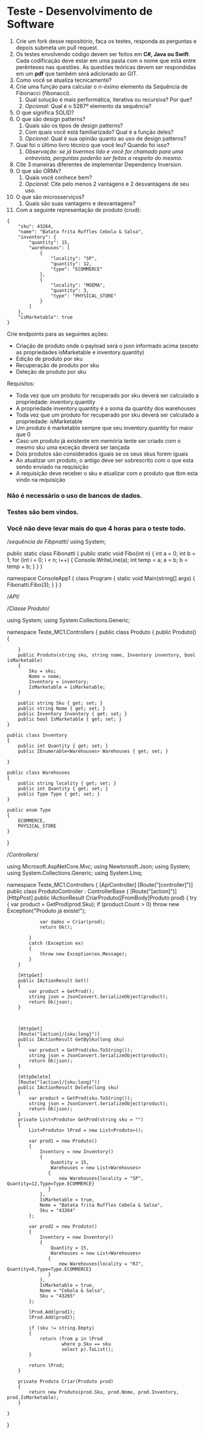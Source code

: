 # Teste - Desenvolvimento de Software #

1. Crie um fork desse repositório, faça os testes, responda as perguntas e depois submeta um pull request.
2. Os testes envolvendo código devem ser feitos em **C#, Java ou Swift**. Cada codificação deve estar em uma pasta com o nome que está entre perênteses nas questões. As questões teóricas devem ser respondidas em um **pdf** que também será adicionado ao GIT.
3. Como você se atualiza tecnicamente?
4. Crie uma função para calcular o _n-ésimo_ elemento da Sequência de Fibonacci (fibonacci).
	1. Qual solução é mais performática, iterativa ou recursiva? Por que?
	2. _Opcional:_ Qual é o 5287º elemento da sequência?
5. O que significa SOLID?
6. O que são design patterns?
	1. Quais são os tipos de design patterns?
	2. Com quais você está familiarizado? Qual é a função deles?
	3. _Opcional:_ Qual é sua opinião quanto ao uso de design patterns?
7. Qual foi o último livro técnico que você leu? Quando foi isso?
 	1. _Observação: se já tivermos lido e você for chamado para uma entrevista, perguntas poderão ser feitas a respeito do mesmo._
8. Cite 3 maneiras diferentes de implementar Dependency Inversion.
9. O que são ORMs?
	1. Quais você conhece bem?
	2. _Opcional:_ Cite pelo menos 2 vantagens e 2 desvantagens de seu uso.
10. O que são microsserviços?
 	1. Quais são suas vantagens e desvantagens?
11. Com a seguinte representação de produto (crud):
```
{
    "sku": 43264,
    "name": "Batata frita Ruffles Cebola & Salsa",
    "inventory": {
        "quantity": 15,
        "warehouses": [
            {
                "locality": "SP",
                "quantity": 12,
                "type": "ECOMMERCE"
            },
            {
                "locality": "MOEMA",
                "quantity": 3,
                "type": "PHYSICAL_STORE"
            }
        ]
    },
    "isMarketable": true
}
```
Crie endpoints para as seguintes ações:
- Criação de produto onde o payload será o json informado acima (exceto as propriedades isMarketable e inventory.quantity)
- Edição de produto por sku
- Recuperação de produto por sku
- Deleção de produto por sku

Requisitos:
- Toda vez que um produto for recuperado por sku deverá ser calculado a propriedade: inventory.quantity
- A propriedade inventory.quantity é a soma da quantity dos warehouses
- Toda vez que um produto for recuperado por sku deverá ser calculado a propriedade: isMarketable
- Um produto é marketable sempre que seu inventory.quantity for maior que 0
- Caso um produto já existente em memória tente ser criado com o mesmo sku uma exceção deverá ser lançada
- Dois produtos são considerados iguais se os seus skus forem iguais
- Ao atualizar um produto, o antigo deve ser sobrescrito com o que esta sendo enviado na requisição
- A requisição deve receber o sku e atualizar com o produto que tbm esta vindo na requisição

### Não é necessário o uso de bancos de dados. ###
### Testes são bem vindos. ###
### Você não deve levar mais do que 4 horas para o teste todo. ###


/*sequência de Fibpnatti*/
using System;

public static class Fibonatti
{
    public static void Fibo(int n)
    {
        int a = 0;
        int b = 1;
        for (int i = 0; i < n; i++)
        {
            Console.WriteLine(a);
            int temp = a;
            a = b;
            b = temp + b;
        }
    }
}


namespace ConsoleApp1
{
    class Program
    {
        static void Main(string[] args)
        {
            Fibonatti.Fibo(3);
        }
    }
}


/*API*/

/*Classe Produto*/

using System;
using System.Collections.Generic;

namespace Teste_MC1.Controllers
{
    public class Produto
    {
        public Produto()
        {

        }
        public Produto(string sku, string nome, Inventory inventory, bool isMarketable)
        {
            Sku = sku;
            Nome = nome;
            Inventory = inventory;
            IsMarketable = isMarketable;
        }

        public string Sku { get; set; }
        public string Nome { get; set; }
        public Inventory Inventory { get; set; }
        public bool IsMarketable { get; set; }
    }

    public class Inventory
    {
        public int Quantity { get; set; }
        public IEnumerable<Warehouses> Warehouses { get; set; }

    }

    public class Warehouses
    {
        public string locality { get; set; }
        public int Quantity { get; set; }
        public Type Type { get; set; }
    }

    public enum Type
    {
        ECOMMERCE,
        PHYSICAL_STORE
    }
}

/*Controllers*/

using Microsoft.AspNetCore.Mvc;
using Newtonsoft.Json;
using System;
using System.Collections.Generic;
using System.Linq;

namespace Teste_MC1.Controllers
{
    [ApiController]
    [Route("[controller]")]
    public class ProdutoController : ControllerBase
    {
        [Route("[action]")]
        [HttpPost]
        public IActionResult CriarProduto([FromBody]Produto prod)
        {
            try
            {
                var product = GetProd(prod.Sku);
                if (product.Count > 0)
                    throw new Exception("Produto já existe!");

                var dados = Criar(prod);
                return Ok();

            }
            catch (Exception ex)
            {
                throw new Exception(ex.Message);
            }
        }

        [HttpGet]
        public IActionResult Get()
        {
            var product = GetProd();
            string json = JsonConvert.SerializeObject(product);
            return Ok(json);
        }



        [HttpGet]
        [Route("[action]/{sku:long}")]
        public IActionResult GetBySku(long sku)
        {
            var product = GetProd(sku.ToString());
            string json = JsonConvert.SerializeObject(product);
            return Ok(json);
        }

        [HttpDelete]
        [Route("[action]/{sku:long}")]
        public IActionResult Delete(long sku)
        {
            var product = GetProd(sku.ToString());
            string json = JsonConvert.SerializeObject(product);
            return Ok(json);
        }
        private List<Produto> GetProd(string sku = "")
        {
            List<Produto> lProd = new List<Produto>();

            var prod1 = new Produto()
            {
                Inventory = new Inventory()
                {
                    Quantity = 15,
                    Warehouses = new List<Warehouses>
                   {
                       new Warehouses{locality = "SP", Quantity=12,Type=Type.ECOMMERCE}
                   }
                },
                IsMarketable = true,
                Nome = "Batata frita Ruffles Cebola & Salsa",
                Sku = "43264"
            };

            var prod2 = new Produto()
            {
                Inventory = new Inventory()
                {
                    Quantity = 15,
                    Warehouses = new List<Warehouses>
                   {
                       new Warehouses{locality = "RJ", Quantity=6,Type=Type.ECOMMERCE}
                   }
                },
                IsMarketable = true,
                Nome = "Cebola & Salsa",
                Sku = "43265"
            };

            lProd.Add(prod1);
            lProd.Add(prod2);

            if (sku != string.Empty)
            {
                return (from p in lProd
                        where p.Sku == sku
                        select p).ToList();
            }

            return lProd;
        }

        private Produto Criar(Produto prod)
        {
            return new Produto(prod.Sku, prod.Nome, prod.Inventory, prod.IsMarketable);
        }

    }
}

